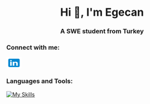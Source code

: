 <h1 align="center">Hi 👋, I'm Egecan</h1>

<h3 align="center">A SWE student from Turkey</h3>

<h3 align="left">Connect with me:</h3>
<p align="left">
<a href="https://www.linkedin.com/in/egecan-evgin-6533931ab/" target="blank"><img align="center" src="https://github.com/egecancevgin/egecancevgin/blob/main/icons8-linkedin.svg" alt="egecan-evgin" height="30" width="40" /></a>
</p>

### Languages and Tools:
[![My Skills](https://skillicons.dev/icons?i=py,linux,redhat,bash,ansible,fastapi,django,git,docker,prometheus,grafana,vim,sklearn,tensorflow,mongodb)](https://skillicons.dev)


